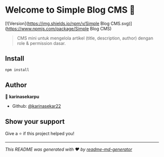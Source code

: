 # Welcome to Simple Blog CMS 👋
[![Version](https://img.shields.io/npm/v/Simple Blog CMS.svg)](https://www.npmjs.com/package/Simple Blog CMS)

> CMS mini untuk mengelola artikel (title, description, author) dengan role & permission dasar.

## Install

```sh
npm install
```

## Author

👤 **karinasekarpu**

* Github: [@karinasekar22](https://github.com/karinasekar22)

## Show your support

Give a ⭐️ if this project helped you!


***
_This README was generated with ❤️ by [readme-md-generator](https://github.com/kefranabg/readme-md-generator)_